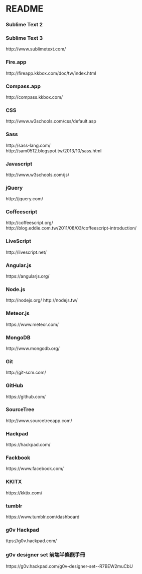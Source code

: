 README
==========
<h3>Sublime Text 2</h3>
<h3>Sublime Text 3</h3>
http://www.sublimetext.com/

<h3>Fire.app</h3>
<p>http://fireapp.kkbox.com/doc/tw/index.html</p>

<h3>Compass.app</h3>
<p>http://compass.kkbox.com/</p>

<h3>CSS</h3>
<p>http://www.w3schools.com/css/default.asp</p>

<h3>Sass</h3>
<p>http://sass-lang.com/<br>
http://sam0512.blogspot.tw/2013/10/sass.html</p>

<h3>Javascript</h3>
<p>http://www.w3schools.com/js/</p>

<h3>jQuery</h3>
<p>http://jquery.com/

<h3>Coffeescript</h3>
<p>http://coffeescript.org/<br>
http://blog.eddie.com.tw/2011/08/03/coffeescript-introduction/</p>

<h3>LiveScript</h3>
<p>http://livescript.net/</p>

<h3>Angular.js</h3>
<p>https://angularjs.org/</p>

<h3>Node.js</h3>
<p>http://nodejs.org/
http://nodejs.tw/</p>

<h3>Meteor.js</h3>
<p>https://www.meteor.com/</p>

<h3>MongoDB</h3>
<p>http://www.mongodb.org/</p>

<h3>Git</h3>
<p>http://git-scm.com/</p>

<h3>GitHub</h3>
<p>https://github.com/</p>

<h3>SourceTree</h3>
<p>http://www.sourcetreeapp.com/</p>

<h3>Hackpad</h3>
<p>https://hackpad.com/</p>

<h3>Fackbook</h3>
<p>https://www.facebook.com/</p>

<h3>KKITX</h3>
<p>https://kktix.com/</p>

<h3>tumblr</h3>
<p>https://www.tumblr.com/dashboard</p>

<h3>g0v Hackpad</h3>
<p>ttps://g0v.hackpad.com/</p>

<h3>g0v designer set 前端半條龍手冊</h3>
<p>https://g0v.hackpad.com/g0v-designer-set--R7BEW2muCbU</p>